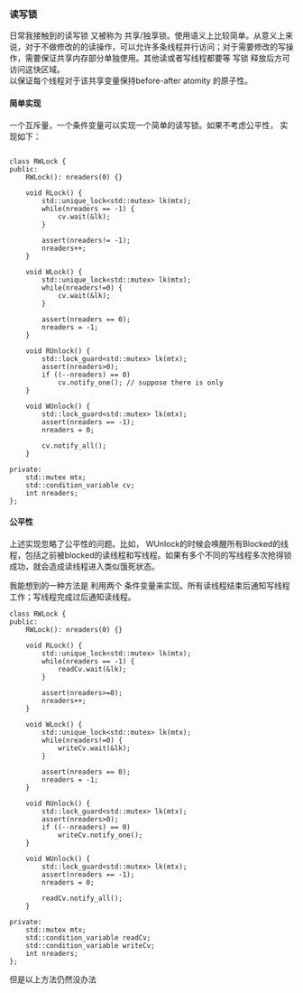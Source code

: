 ### 读写锁

日常我接触到的读写锁 又被称为 共享/独享锁。使用语义上比较简单。从意义上来说，对于不做修改的的读操作，可以允许多条线程并行访问；对于需要修改的写操作，需要保证共享内存部分单独使用。其他读或者写线程都要等 写锁 释放后方可访问这快区域。  
以保证每个线程对于该共享变量保持before-after atomity 的原子性。

#### 简单实现

一个互斥量，一个条件变量可以实现一个简单的读写锁。如果不考虑公平性， 实现如下：

```

class RWLock {
public:
    RWLock(): nreaders(0) {}
    
    void RLock() {
        std::unique_lock<std::mutex> lk(mtx);
        while(nreaders == -1) {
            cv.wait(&lk);
        }
        
        assert(nreaders!= -1);
        nreaders++;
    }
    
    void WLock() {
        std::unique_lock<std::mutex> lk(mtx);
        while(nreaders!=0) {
            cv.wait(&lk);
        }
        
        assert(nreaders == 0);
        nreaders = -1;
    }
    
    void RUnlock() {
        std::lock_guard<std::mutex> lk(mtx);
        assert(nreaders>0);
        if ((--nreaders) == 0) 
            cv.notify_one(); // suppose there is only 
    }
    
    void WUnlock() {
        std::lock_guard<std::mutex> lk(mtx);
        assert(nreaders == -1);
        nreaders = 0;
        
        cv.notify_all();
    }
     
private:
    std::mutex mtx;
    std::condition_variable cv;
    int nreaders;
};
```



#### 公平性

上述实现忽略了公平性的问题。比如， WUnlock的时候会唤醒所有Blocked的线程，包括之前被blocked的读线程和写线程。如果有多个不同的写线程多次抢得锁成功，就会造成读线程进入类似饿死状态。

我能想到的一种方法是 利用两个 条件变量来实现。所有读线程结束后通知写线程工作；写线程完成过后通知读线程。



```
class RWLock {
public:
    RWLock(): nreaders(0) {}
    
    void RLock() {
        std::unique_lock<std::mutex> lk(mtx);
        while(nreaders == -1) {
            readCv.wait(&lk);
        }
        
        assert(nreaders>=0);
        nreaders++;
    }
    
    void WLock() {
        std::unique_lock<std::mutex> lk(mtx);
        while(nreaders!=0) {
            writeCv.wait(&lk);
        }
        
        assert(nreaders == 0);
        nreaders = -1;
    }
    
    void RUnlock() {
        std::lock_guard<std::mutex> lk(mtx);
        assert(nreaders>0);
        if ((--nreaders) == 0) 
            writeCv.notify_one();
    }
    
    void WUnlock() {
        std::lock_guard<std::mutex> lk(mtx);
        assert(nreaders == -1);
        nreaders = 0;
        
        readCv.notify_all();
    }
     
private:
    std::mutex mtx;
    std::condition_variable readCv;
    std::condition_variable writeCv;
    int nreaders;
};
```



但是以上方法仍然没办法






